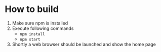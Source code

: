 # How to build

1. Make sure npm is installed
1. Execute following commands
    * `npm install`
    * `npm start`
1. Shortly a web browser should be launched and show the home page
